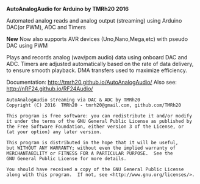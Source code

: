 
**AutoAnalogAudio for Arduino by TMRh20 2016**

Automated analog reads and analog output (streaming) using Arduino DAC(or PWM), ADC and Timers

**New** Now also supports AVR devices (Uno,Nano,Mega,etc) with pseudo DAC using PWM

Plays and records analog (wav/pcm audio) data using onboard DAC and ADC.
Timers are adjusted automatically based on the rate of data delivery, to ensure smooth playback.
DMA transfers used to maximize efficiency.

Documentation: http://tmrh20.github.io/AutoAnalogAudio/
Also see: http://nRF24.github.io/RF24Audio/

    AutoAnalogAudio streaming via DAC & ADC by TMRh20
    Copyright (C) 2016  TMRh20 - tmrh20@gmail.com, github.com/TMRh20

    This program is free software: you can redistribute it and/or modify
    it under the terms of the GNU General Public License as published by
    the Free Software Foundation, either version 3 of the License, or
    (at your option) any later version.

    This program is distributed in the hope that it will be useful,
    but WITHOUT ANY WARRANTY; without even the implied warranty of
    MERCHANTABILITY or FITNESS FOR A PARTICULAR PURPOSE.  See the
    GNU General Public License for more details.

    You should have received a copy of the GNU General Public License
    along with this program.  If not, see <http://www.gnu.org/licenses/>.
